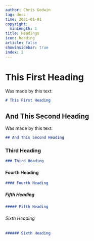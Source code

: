 ```yaml
---
author: Chris Godwin
tag: docs
time: 2021-01-01
copyright:
  minLength: 1
title: Headings
icon: heading
article: false
showinsidebar: true
index: 2
---
```


# This First Heading

<!-- markdownlint-restore -->
Was made by this text:

```md
# This First Heading
```

## And This Second Heading
Was made by this text:

```md
## And This Second Heading
```

### Third Heading

```md
### Third Heading
```

#### Fourth Heading

```md
#### Fourth Heading
```

##### Fifth Heading

```md
##### Fifth Heading
```

###### Sixth Heading

```md
###### Sixth Heading
```